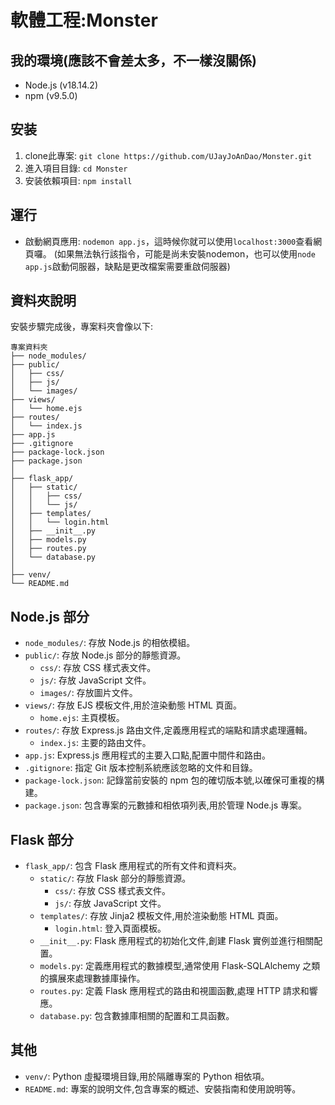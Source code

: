 # 軟體工程:Monster



## 我的環境(應該不會差太多，不一樣沒關係)

- Node.js (v18.14.2)
- npm (v9.5.0)

## 安装

1. clone此專案: `git clone https://github.com/UJayJoAnDao/Monster.git`
2. 進入項目目錄: `cd Monster`
3. 安装依賴項目: `npm install`

## 運行

- 啟動網頁應用: `nodemon app.js`，這時候你就可以使用`localhost:3000`查看網頁囉。
(如果無法執行該指令，可能是尚未安裝nodemon，也可以使用`node app.js`啟動伺服器，缺點是更改檔案需要重啟伺服器)

## 資料夾說明
安裝步驟完成後，專案料夾會像以下:
```
專案資料夾
├── node_modules/
├── public/
│   ├── css/
│   ├── js/
│   └── images/
├── views/
│   └── home.ejs
├── routes/
│   └── index.js
├── app.js
├── .gitignore
├── package-lock.json
├── package.json
│
├── flask_app/
│   ├── static/
│   │   ├── css/
│   │   └── js/
│   ├── templates/
│   │   └── login.html
│   ├── __init__.py
│   ├── models.py
│   ├── routes.py
│   └── database.py
│
├── venv/
└── README.md
```
## Node.js 部分

- `node_modules/`: 存放 Node.js 的相依模組。
- `public/`: 存放 Node.js 部分的靜態資源。
    - `css/`: 存放 CSS 樣式表文件。
    - `js/`: 存放 JavaScript 文件。
    - `images/`: 存放圖片文件。
- `views/`: 存放 EJS 模板文件,用於渲染動態 HTML 頁面。
    - `home.ejs`: 主頁模板。
- `routes/`: 存放 Express.js 路由文件,定義應用程式的端點和請求處理邏輯。
    - `index.js`: 主要的路由文件。
- `app.js`: Express.js 應用程式的主要入口點,配置中間件和路由。
- `.gitignore`: 指定 Git 版本控制系統應該忽略的文件和目錄。
- `package-lock.json`: 記錄當前安裝的 npm 包的確切版本號,以確保可重複的構建。
- `package.json`: 包含專案的元數據和相依項列表,用於管理 Node.js 專案。

## Flask 部分

- `flask_app/`: 包含 Flask 應用程式的所有文件和資料夾。
    - `static/`: 存放 Flask 部分的靜態資源。
        - `css/`: 存放 CSS 樣式表文件。
        - `js/`: 存放 JavaScript 文件。
    - `templates/`: 存放 Jinja2 模板文件,用於渲染動態 HTML 頁面。
        - `login.html`: 登入頁面模板。
    - `__init__.py`: Flask 應用程式的初始化文件,創建 Flask 實例並進行相關配置。
    - `models.py`: 定義應用程式的數據模型,通常使用 Flask-SQLAlchemy 之類的擴展來處理數據庫操作。
    - `routes.py`: 定義 Flask 應用程式的路由和視圖函數,處理 HTTP 請求和響應。
    - `database.py`: 包含數據庫相關的配置和工具函數。

## 其他

- `venv/`: Python 虛擬環境目錄,用於隔離專案的 Python 相依項。
- `README.md`: 專案的說明文件,包含專案的概述、安裝指南和使用說明等。
